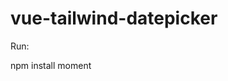 # vue-tailwind-datepicker

Run:
<!--- Install Moment JS https://momentjs.com/ -->
npm install moment

